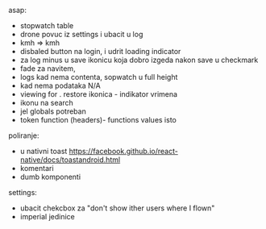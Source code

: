 asap:
- stopwatch table
- drone povuc iz settings i ubacit  u log
- kmh => kmh
- disbaled button na login, i udrit loading indicator
- za log minus u save ikonicu koja dobro izgeda nakon save u checkmark
- fade za navitem,
- logs kad nema contenta, sopwatch u full height
- kad nema podataka N/A
- viewing for . restore ikonica - indikator vrimena
- ikonu na search
- jel globals potreban
- token function (headers)-
functions values isto

poliranje: 
- u nativni toast https://facebook.github.io/react-native/docs/toastandroid.html
- komentari
- dumb komponenti

settings: 
- ubacit chekcbox za "don't show ither users where I flown"
- imperial jedinice